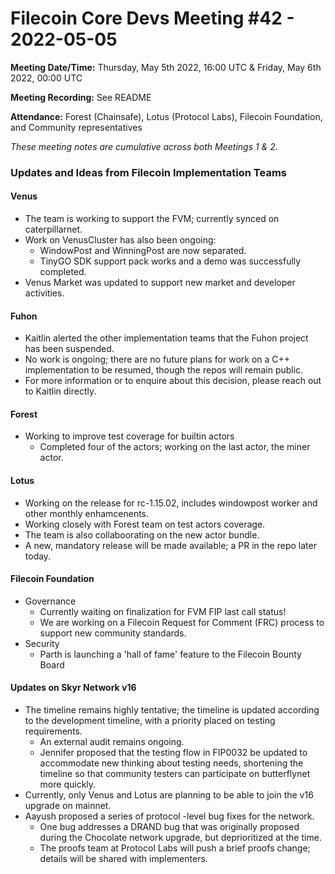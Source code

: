 # Filecoin Core Devs Meeting #42 - 2022-05-05

**Meeting Date/Time:** Thursday, May 5th 2022, 16:00 UTC & Friday, May 6th 2022, 00:00 UTC

**Meeting Recording:** See README

**Attendance:** Forest (Chainsafe), Lotus (Protocol Labs), Filecoin Foundation, and Community representatives

_These meeting notes are cumulative across both Meetings 1 & 2._

### Updates and Ideas from Filecoin Implementation Teams

#### Venus
* The team is working to support the FVM; currently synced on caterpillarnet. 
* Work on VenusCluster has also been ongoing: 
  * WindowPost and WinningPost are now separated. 
  * TinyGO SDK support pack works and a demo was successfully completed. 
* Venus Market was updated to support new market and developer activities.  
#### Fuhon
* Kaitlin alerted the other implementation teams that the Fuhon project has been suspended. 
* No work is ongoing; there are no future plans for work on a C++ implementation to be resumed, though the repos will remain public. 
* For more information or to enquire about this decision, please reach out to Kaitlin directly. 
#### Forest 
* Working to improve test coverage for builtin actors 
  * Completed four of the actors; working on the last actor, the miner actor. 
#### Lotus 
* Working on the release for rc-1.15.02, includes windowpost worker and other monthly enhamcenents. 
* Working closely with Forest team on test actors coverage. 
* The team is also collaboorating on the new actor bundle. 
* A new, mandatory release will be made available; a PR in the repo later today. 

#### Filecoin Foundation 
* Governance 
  * Currently waiting on finalization for FVM FIP last call status! 
  * We are working on a Filecoin Request for Comment (FRC) process to support new community standards. 
* Security 
  * Parth is launching a 'hall of fame' feature to the Filecoin Bounty Board
 
#### Updates on Skyr Network v16 
* The timeline remains highly tentative; the timeline is updated according to the development timeline, with a priority placed on testing requirements. 
   * An external audit remains ongoing. 
   * Jennifer proposed that the testing flow in FIP0032 be updated to accommodate new thinking about testing needs, shortening the timeline so that community testers can participate on butterflynet more quickly. 
* Currently, only Venus and Lotus are planning to be able to join the v16 upgrade on mainnet. 
* Aayush proposed a series of protocol -level bug fixes for the network. 
  * One bug addresses a DRAND bug that was originally proposed during the Chocolate network upgrade, but deprioritized at the time. 
  * The proofs team at Protocol Labs will push a brief proofs change; details will be shared with implementers.  

